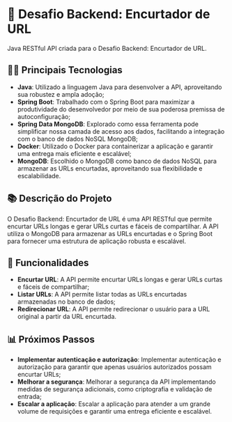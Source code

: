 # 🚀 Desafio Backend: Encurtador de URL
Java RESTful API criada para o Desafio Backend: Encurtador de URL.

## 👨‍💻 Principais Tecnologias
- **Java**: Utilizado a linguagem Java para desenvolver a API, aproveitando sua robustez e ampla adoção;
- **Spring Boot**: Trabalhado com o Spring Boot para maximizar a produtividade do desenvolvedor por meio de sua poderosa premissa de autoconfiguração;
- **Spring Data MongoDB**: Explorado como essa ferramenta pode simplificar nossa camada de acesso aos dados, facilitando a integração com o banco de dados NoSQL MongoDB;
- **Docker**: Utilizado o Docker para containerizar a aplicação e garantir uma entrega mais eficiente e escalável;
- **MongoDB**: Escolhido o MongoDB como banco de dados NoSQL para armazenar as URLs encurtadas, aproveitando sua flexibilidade e escalabilidade.

## 📚 Descrição do Projeto
O Desafio Backend: Encurtador de URL é uma API RESTful que permite encurtar URLs longas e gerar URLs curtas e fáceis de compartilhar. A API utiliza o MongoDB para armazenar as URLs encurtadas e o Spring Boot para fornecer uma estrutura de aplicação robusta e escalável.

## 🚀 Funcionalidades
- **Encurtar URL**: A API permite encurtar URLs longas e gerar URLs curtas e fáceis de compartilhar;
- **Listar URLs**: A API permite listar todas as URLs encurtadas armazenadas no banco de dados;
- **Redirecionar URL**: A API permite redirecionar o usuário para a URL original a partir da URL encurtada.

## 📊 Próximos Passos
- **Implementar autenticação e autorização**: Implementar autenticação e autorização para garantir que apenas usuários autorizados possam encurtar URLs;
- **Melhorar a segurança**: Melhorar a segurança da API implementando medidas de segurança adicionais, como criptografia e validação de entrada;
- **Escalar a aplicação**: Escalar a aplicação para atender a um grande volume de requisições e garantir uma entrega eficiente e escalável.
